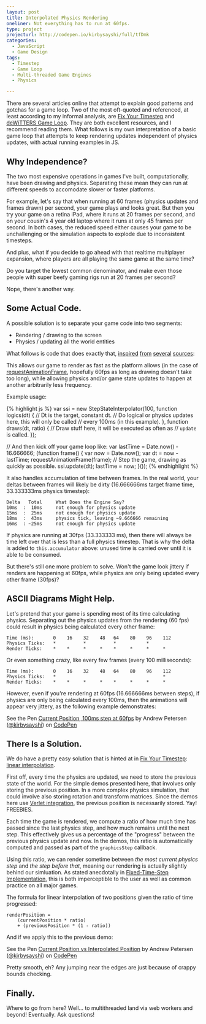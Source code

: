 ```yaml
---
layout: post
title: Interpolated Physics Rendering
oneliner: Not everything has to run at 60fps.
type: project
projecturl: http://codepen.io/kirbysayshi/full/tfDmk
categories:
  - JavaScript
  - Game Design
tags:
  - Timestep
  - Game Loop
  - Multi-threaded Game Engines
  - Physics

---
```


There are several articles online that attempt to explain good patterns and gotchas for a game loop. Two of the most oft-quoted and referenced, at least according to my informal analysis, are [Fix Your Timestep][] and [deWiTTERS Game Loop][]. They are both excellent resources, and I recommend reading them. What follows is my own interpretation of a basic game loop that attempts to keep rendering updates independent of physics updates, with actual running examples in JS.

Why Independence?
-----------------

The two most expensive operations in games I've built, computationally, have been drawing and physics. Separating these mean they can run at different speeds to accomodate slower or faster platforms.

For example, let's say that when running at 60 frames (physics updates and frames drawn) per second, your game plays and looks great. But then you try your game on a retina iPad, where it runs at 20 frames per second, and on your cousin's 4 year old laptop where it runs at only 45 frames per second. In both cases, the reduced speed either causes your game to be unchallenging or the simulation aspects to explode due to inconsistent timesteps.

And plus, what if you decide to go ahead with that realtime multiplayer expansion, where players are all playing the same game at the same time?

Do you target the lowest common denominator, and make even those people with super beefy gaming rigs run at 20 frames per second?

Nope, there's another way.

Some Actual Code.
-----------------

A possible solution is to separate your game code into two segments:

- Rendering / drawing to the screen
- Physics / updating all the world entities

What follows is code that does exactly that, [inspired][] [from][] [several][] [sources][]:

<script src="http://gist.github.com/kirbysayshi/6654845.js?file=stepstate.js"></script>

This allows our game to render as fast as the platform allows (in the case of [requestAnimationFrame][], hopefully 60fps as long as drawing doesn't take too long), while allowing physics and/or game state updates to happen at another arbitrarily less frequency.

Example usage:

{% highlight js %}
var ssi = new StepStateInterpolator(100, function logics(dt) {
  // Dt is the target, constant dt.
  // Do logical or physics updates here, this will only be called
  // every 100ms (in this example).
}, function draws(dt, ratio) {
  // Draw stuff here, it will be executed as often as
  // `update` is called.
});

// And then kick off your game loop like:
var lastTime = Date.now() - 16.666666;
(function frame() {
  var now = Date.now();
  var dt = now - lastTime;
  requestAnimationFrame(frame);
  // Step the game, drawing as quickly as possible.
  ssi.update(dt);
  lastTime = now;
}());
{% endhighlight %}

It also handles accumulation of time between frames. In the real world, your deltas between frames will likely be dirty (16.666666ms target frame time, 33.333333ms physics timestep):

	Delta   Total     What Does the Engine Say?
	10ms  :  10ms     not enough for physics update
	15ms  :  25ms     not enough for physics update
	18ms  :  43ms     physics tick, leaving ~9.666666 remaining
	16ms  : ~25ms     not enough for physics update

If physics are running at 30fps (33.333333 ms), then there will always be time left over that is less than a full physics timestep. That is why the delta is added to `this.accumulator` above: unused time is carried over until it is able to be consumed.

But there's still one more problem to solve. Won't the game look jittery if renders are happening at 60fps, while physics are only being updated every other frame (30fps)?

ASCII Diagrams Might Help.
--------------------------

Let's pretend that your game is spending most of its time calculating physics. Separating out the physics updates from the rendering (60 fps) could result in physics being calculated every other frame:

	Time (ms):       0    16    32    48   64    80    96    112
	Physics Ticks:   *          *          *           *
	Render Ticks:    *    *     *     *    *     *     *     *

Or even something crazy, like every few frames (every 100 milliseconds):

	Time (ms):       0    16    32    48   64    80    96    112
	Physics Ticks:   *                                       *
	Render Ticks:    *    *     *     *    *     *     *     *

However, even if you're rendering at 60fps (16.666666ms between steps), if physics are only being calculated every 100ms, then the animations will appear very jittery, as the following example demonstrates:

<p data-height="268" data-theme-id="1340" data-slug-hash="iwxvk" data-user="kirbysayshi" data-default-tab="result" class='codepen'>See the Pen <a href='http://codepen.io/kirbysayshi/pen/iwxvk'>Current Position, 100ms step at 60fps</a> by Andrew Petersen (<a href='http://codepen.io/kirbysayshi'>@kirbysayshi</a>) on <a href='http://codepen.io'>CodePen</a></p>
<script async src="http://codepen.io/assets/embed/ei.js"></script>

There Is a Solution.
--------------------

We do have a pretty easy solution that is hinted at in [Fix Your Timestep][]: [linear interpolation][].

First off, every time the physics are updated, we need to store the previous state of the world. For the simple demos presented here, that involves only storing the previous position. In a more complex physics simulation, that could involve also storing rotation and transform matrices. Since the demos here use [Verlet integration][], the previous position is necessarily stored. Yay! FREEBIES.

Each time the game is rendered, we compute a ratio of how much time has passed since the last physics step, and how much remains until the next step. This effectively gives us a percentage of the "progress" between the previous physics update and now. In the demos, this ratio is automatically computed and passed as part of the `graphicsStep` callback.

Using this ratio, we can render sometime between _the most current physics step_ and _the step before that_, meaning our rendering is actually slightly behind our simluation. As stated anecdotally in [Fixed-Time-Step Implementation][], this is both imperceptible to the user as well as common practice on all major games.

The formula for linear interpolation of two positions given the ratio of time progressed:

	renderPosition =
		(currentPosition * ratio)
		+ (previousPosition * (1 - ratio))

And if we apply this to the previous demo:

<p data-height="416" data-theme-id="1340" data-slug-hash="tfDmk" data-user="kirbysayshi" data-default-tab="result" class='codepen'>See the Pen <a href='http://codepen.io/kirbysayshi/pen/tfDmk'>Current Position vs Interpolated Position</a> by Andrew Petersen (<a href='http://codepen.io/kirbysayshi'>@kirbysayshi</a>) on <a href='http://codepen.io'>CodePen</a></p>
<script async src="http://codepen.io/assets/embed/ei.js"></script>

Pretty smooth, eh? Any jumping near the edges are just because of crappy bounds checking.

Finally.
--------

Where to go from here? Well... to multithreaded land via web workers and beyond! Eventually. Ask questions!


[Fixed-Time-Step Implementation]: http://lspiroengine.com/?p=378

[Fix Your Timestep]: http://gafferongames.com/game-physics/fix-your-timestep/
[deWiTTERS Game Loop]: http://www.koonsolo.com/news/dewitters-gameloop/
[Animate Your Way to Glory]: http://acko.net/blog/animate-your-way-to-glory/
[requestAnimationFrame]: https://developer.mozilla.org/en-US/docs/DOM/window.requestAnimationFrame

[inspired]: http://www.unagames.com/blog/daniele/2010/06/fixed-time-step-implementation-box2d
[from]: http://www.koonsolo.com/news/dewitters-gameloop/
[several]: http://blog.allanbishop.com/box-2d-2-1a-tutorial-part-10-fixed-time-step/
[sources]: http://gafferongames.com/game-physics/fix-your-timestep/

[Linear interpolation]: http://en.wikipedia.org/wiki/Linear_interpolation
[Verlet integration]: http://codeflow.org/entries/2010/nov/29/verlet-collision-with-impulse-preservation/